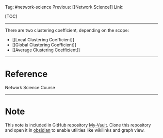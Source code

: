 Tag: #network-science 
Previous: [[Network Science]]
Link: 

[TOC]

---

There are two clustering coefficient, depending on the scope:

- [[Local Clustering Coefficient]]
- [[Global Clustering Coefficient]]
- [[Average Clustering Coefficient]]

---

# Reference

Network Science Course

---

# Note

This note is included in GitHub repository [My-Vault](https://github.com/LittleD3092/My-Vault.git). Clone this repository and open it in [obsidian](https://obsidian.md/) to enable utilities like wikilinks and graph view.